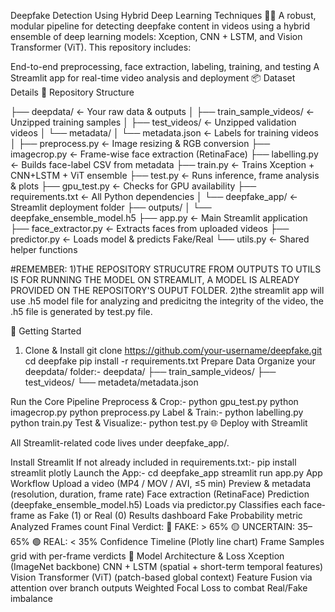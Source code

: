 Deepfake Detection Using Hybrid Deep Learning Techniques 🎥🧠
A robust, modular pipeline for detecting deepfake content in videos using a hybrid ensemble of deep learning models: Xception, CNN + LSTM, and Vision Transformer (ViT). This repository includes:

End-to-end preprocessing, face extraction, labeling, training, and testing
A Streamlit app for real-time video analysis and deployment
📦 Dataset Details
📂 Repository Structure

├── deepdata/ ← Your raw data & outputs │ ├── train_sample_videos/ ← Unzipped training samples │ ├── test_videos/ ← Unzipped validation videos │ └── metadata/ │ └── metadata.json ← Labels for training videos │ ├── preprocess.py ← Image resizing & RGB conversion ├── imagecrop.py ← Frame-wise face extraction (RetinaFace) ├── labelling.py ← Builds face-label CSV from metadata ├── train.py ← Trains Xception + CNN+LSTM + ViT ensemble ├── test.py ← Runs inference, frame analysis & plots ├── gpu_test.py ← Checks for GPU availability ├── requirements.txt ← All Python dependencies │ └── deepfake_app/ ← Streamlit deployment folder ├── outputs/ │ └── deepfake_ensemble_model.h5 ├── app.py ← Main Streamlit application ├── face_extractor.py ← Extracts faces from uploaded videos ├── predictor.py ← Loads model & predicts Fake/Real └── utils.py ← Shared helper functions

#REMEMBER: 1)THE REPOSITORY STRUCUTRE FROM OUTPUTS TO UTILS IS FOR RUNNING THE MODEL ON STREAMLIT, A MODEL IS ALREADY PROVIDED ON THE REPOSITORY'S OUPUT FOLDER. 2)the streamlit app will use .h5 model file for analyzing and predicitng the integrity of the video, the .h5 file is generated by test.py file.

🚀 Getting Started
1. Clone & Install
git clone https://github.com/your-username/deepfake.git
cd deepfake
pip install -r requirements.txt
Prepare Data Organize your deepdata/ folder:- deepdata/ ├── train_sample_videos/ ├── test_videos/ └── metadeta/metadata.json

Run the Core Pipeline Preprocess & Crop:- python gpu_test.py python imagecrop.py python preprocess.py Label & Train:- python labelling.py python train.py Test & Visualize:- python test.py 🌐 Deploy with Streamlit

All Streamlit-related code lives under deepfake_app/.

Install Streamlit If not already included in requirements.txt:- pip install streamlit plotly
Launch the App:- cd deepfake_app streamlit run app.py
App Workflow Upload a video (MP4 / MOV / AVI, ≤5 min) Preview & metadata (resolution, duration, frame rate) Face extraction (RetinaFace) Prediction (deepfake_ensemble_model.h5) Loads via predictor.py Classifies each face‐frame as Fake (1) or Real (0) Results dashboard Fake Probability metric Analyzed Frames count Final Verdict: 🔴 FAKE: > 65% 🟡 UNCERTAIN: 35–65% 🟢 REAL: < 35% Confidence Timeline (Plotly line chart) Frame Samples grid with per-frame verdicts 🧠 Model Architecture & Loss
Xception (ImageNet backbone) CNN + LSTM (spatial + short-term temporal features) Vision Transformer (ViT) (patch-based global context) Feature Fusion via attention over branch outputs Weighted Focal Loss to combat Real/Fake imbalance
